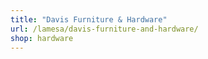 ```yaml
---
title: "Davis Furniture & Hardware"
url: /lamesa/davis-furniture-and-hardware/
shop: hardware
---
```

